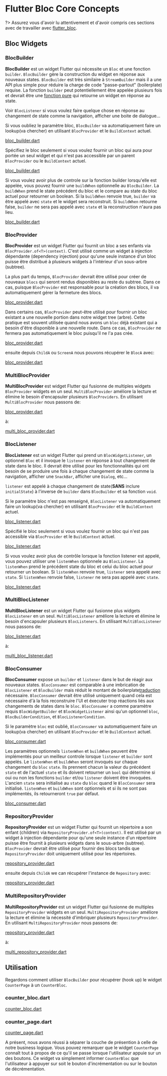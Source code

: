 # Flutter Bloc Core Concepts

?> Assurez vous d'avoir lu attentivement et d'avoir compris ces sections avec de travailler avec [flutter_bloc](https://pub.dev/packages/flutter_bloc).

## Bloc Widgets

### BlocBuilder

**BlocBuilder** est un widget Flutter qui nécessite un `Bloc` et une fonction `builder`. `BlocBuilder` gère la construction du widget en réponse aux nouveaux states. `BlocBuilder` est très similaire à `StreamBuilder` mais il a une API plus simple pour réduire la charge de code "passe-partout" (boilerplate) requise. La fonction `builder` peut potentiellement être appelée plusieurs fois et devrait être une [fonction pure](https://en.wikipedia.org/wiki/Pure_function) qui retourne un widget en réponse au state.

Voir `BlocListener` si vous voulez faire quelque chose en réponse au changement de state comme la navigation, afficher une boite de dialogue...

Si vous oubliez le paramètre bloc, `BlocBuilder` va automatiquement faire un lookup(va chercher) en utilisant `BlocProvider` et le `BuildContext` actuel.

[bloc_builder.dart](../_snippets/flutter_bloc_core_concepts/bloc_builder.dart.md ':include')

Spécifiez le bloc seulement si vous voulez fournir un bloc qui aura pour portée un seul widget et qui n'est pas accessible par un parent `BlocProvider` ou le `BuildContext` actuel.

[bloc_builder.dart](../_snippets/flutter_bloc_core_concepts/bloc_builder_explicit_bloc.dart.md ':include')

Si vous voulez avoir plus de controle sur la fonction builder lorsqu'elle est appelée, vous pouvez fournir une `buildWhen` optionnelle au `BlocBuilder`. La `buildWhen` prend le state précédent du bloc et le compare au state du bloc actuel pour retourner un boolean. Si la `buildWhen` renvoie true, `builder` va être appelé avec `state` et le widget sera reconstruit. Si `buildWhen` retourne false, `builder` ne sera pas appelé avec `state` et la reconstruction n'aura pas lieu.

[bloc_builder.dart](../_snippets/flutter_bloc_core_concepts/bloc_builder_condition.dart.md ':include')

### BlocProvider

**BlocProvider** est un widget Flutter qui fournit un bloc a ses enfants via `BlocProvider.of<T>(context)`. C'est utilisé comme un widget à injection dépendante (dependency injection) pour qu'une seule instance d'un bloc puisse être distribué à plusieurs widgets à l'intérieur d'un sous-arbre (subtree).

La plus part du temps, `BlocProvider` devrait être utilisé pour créer de nouveaux `blocs` qui seront rendus disponibles au reste du subtree. Dans ce cas, puisque `BlocProvider` est responsable pour la création des blocs, il va automatiquement gérer la fermeture des blocs.

[bloc_provider.dart](../_snippets/flutter_bloc_core_concepts/bloc_provider.dart.md ':include')

Dans certains cas, `BlocProvider` peut-être utilisé pour fournir un bloc existant a une nouvelle portion dans notre widget tree (arbre). Cette pratique est souvent utilisée quand nous avons un `bloc` déjà existant qui a besoin d'être disponible à une nouvelle route. Dans ce cas, `BlocProvider` ne fermera pas automatiquement le bloc puisqu'il ne l'a pas crée.

[bloc_provider.dart](../_snippets/flutter_bloc_core_concepts/bloc_provider_value.dart.md ':include')

ensuite depuis `ChildA` ou `ScreenA` nous pouvons récupérer le `BlocA` avec:

[bloc_provider.dart](../_snippets/flutter_bloc_core_concepts/bloc_provider_lookup.dart.md ':include')

### MultiBlocProvider

**MultiBlocProvider** est widget Flutter qui fusionne de multiples widgets `BlocProvider` widgets en un seul.
`MultiBlocProvider` améliore la lecture et élimine le besoin d'encapsuler plusieurs `BlocProviders`.
En utilisant `MultiBlocProvider` nous passons de:

[bloc_provider.dart](../_snippets/flutter_bloc_core_concepts/nested_bloc_provider.dart.md ':include')

à:

[multi_bloc_provider.dart](../_snippets/flutter_bloc_core_concepts/multi_bloc_provider.dart.md ':include')

### BlocListener

**BlocListener** est un widget Flutter qui prend un `BlocWidgetListener`, un optionnel `Bloc` et il invoque le `listener` en réponse à tout changement de state dans le bloc. Il devrait être utilisé pour les fonctionnalités qui ont besoin de se produire une fois à chaque changement de state comme la navigation, afficher une `SnackBar`, afficher une `Dialog`, etc...

`listener` est appelé à chaque changement de state(**SANS** inclure `initialState`) à l'inverse de `builder` dans `BlocBuilder` et sa fonction `void`.

Si le paramètre bloc n'est pas renseigné, `BlocListener` va automatiquement faire un lookup(va chercher) en utilisant `BlocProvider` et le `BuildContext` actuel.

[bloc_listener.dart](../_snippets/flutter_bloc_core_concepts/bloc_listener.dart.md ':include')

Spécifié le bloc seulement si vous voulez fournir un bloc qui n'est pas accessible via `BlocProvider` et le `BuildContext` actuel.

[bloc_listener.dart](../_snippets/flutter_bloc_core_concepts/bloc_listener_explicit_bloc.dart.md ':include')

Si vous voulez avoir plus de contrôle lorsque la fonction listener est appelé, vous pouvez utiliser une `listenWhen` optionnele au `BlocListener`. La `listenWhen` prend le précédent state du bloc et celui du bloc actuel pour retourner un boolean. Si `listenWhen` renvoie true, `listener` sera appelé avec `state`. Si `listenWhen` renvoie false, `listener` ne sera pas appelé avec `state`.

[bloc_listener.dart](../_snippets/flutter_bloc_core_concepts/bloc_listener_condition.dart.md ':include')

### MultiBlocListener

**MultiBlocListener** est un widget Flutter qui fusionne plus widgets `BlocListener` en un seul.
`MultiBlocListener` améliore la lecture et élimine le besoin d'encapsuler plusieurs `BlocListeners`.
En utilisant `MultiBlocListener` nous passons de:

[bloc_listener.dart](../_snippets/flutter_bloc_core_concepts/nested_bloc_listener.dart.md ':include')

à:

[multi_bloc_listener.dart](../_snippets/flutter_bloc_core_concepts/multi_bloc_listener.dart.md ':include')

### BlocConsumer

**BlocConsumer** expose un `builder` et `listener` dans le but de réagir aux nouveaux states. `BlocConsumer` est comparable à une imbrication de `BlocListener` et `BlocBuilder` mais réduit le montant de boilerplate[traduction](https://www.google.com/search?q=boilerplate+IT&rlz=1C1CHBF_frFR865FR865&oq=boilerp&aqs=chrome.0.69i59l2j69i57j0l5.46422j1j4&sourceid=chrome&ie=UTF-8) nécessaire. `BlocConsumer` devrait être utilisé uniquement quand cela est nécessaire d'à la fois reconstruire l'UI et éxecuter trop réactions liés aux changements de states dans le `bloc`. `BlocConsumer` a comme paramètre requis `BlocWidgetBuilder` et `BlocWidgetListener` ainsi qu'un optionnel `bloc`, `BlocBuilderCondition`, et `BlocListenerCondition`.

Si le paramètre `bloc` est oublié, `BlocConsumer` va automatiquement faire un lookup(va chercher) en utilisant `BlocProvider` et le `BuildContext` actuel.

[bloc_consumer.dart](../_snippets/flutter_bloc_core_concepts/bloc_consumer.dart.md ':include')

Les paramètres optionnels `listenWhen` et `buildWhen` peuvent être implémentés pour un meilleur controle lorsque `listener` et `builder` sont appelés. Le `listenWhen` et `buildWhen` seront invoqués sur chaque changement du `bloc` `state`. Ils prennent chacun la valeur du précédent `state` et de l'actuel `state` et ils doivent retourner un `bool` qui détermine si oui ou non les fonctions `builder` et/ou `listener` doivent être invoquées. L'ancien `state` sera initialisé au `state` du `bloc` quand le `BlocConsumer` sera initialisé. `listenWhen` et `buildWhen` sont optionnels et si ils ne sont pas implémentés, ils retourneront `true` par défaut.

[bloc_consumer.dart](../_snippets/flutter_bloc_core_concepts/bloc_consumer_condition.dart.md ':include')

### RepositoryProvider

**RepositoryProvider** est un widget Flutter qui fournit un répertoire a son enfant (children) via `RepositoryProvider.of<T>(context)`. Il est utilisé par un widget à injection dépendante pour qu'une seule instance d'un répertoire puisse être fournit à plusieurs widgets dans le sous-arbre (subtree). `BlocProvider` devrait être utilisé pour fournir des blocs tandis que `RepositoryProvider` doit uniquement utilisé pour les répertoires.

[repository_provider.dart](../_snippets/flutter_bloc_core_concepts/repository_provider.dart.md ':include')

ensuite depuis `ChildA` we can récupérer l'instance de `Repository` avec:

[repository_provider.dart](../_snippets/flutter_bloc_core_concepts/repository_provider_lookup.dart.md ':include')

### MultiRepositoryProvider

**MultiRepositoryProvider** est un widget Flutter qui fusionne de multiples `RepositoryProvider` widgets en un seul.
`MultiRepositoryProvider` améliore la lecture et élimine la nécessité d'imbriquer plusieurs `RepositoryProvider`.
En utilisant `MultiRepositoryProvider` nous passons de:

[repository_provider.dart](../_snippets/flutter_bloc_core_concepts/nested_repository_provider.dart.md ':include')

à:

[multi_repository_provider.dart](../_snippets/flutter_bloc_core_concepts/multi_repository_provider.dart.md ':include')

## Utilisation

Regardons comment utiliser `BlocBuilder` pour récupérer (hook up) le widget `CounterPage` à un `CounterBloc`.

### counter_bloc.dart

[counter_bloc.dart](../_snippets/flutter_bloc_core_concepts/counter_bloc.dart.md ':include')

### counter_page.dart

[counter_page.dart](../_snippets/flutter_bloc_core_concepts/counter_page.dart.md ':include')

A présent, nous avons réussi à séparer la couche de présention à celle de notre business logique. Vous pouvez remarquer que le widget `CounterPage` connaît tout à propos de ce qu'il se passe lorsque l'utilisateur appuie sur un des boutons. Ce widget va simplement informer `CounterBloc` que l'utilisateur à appuyer sur soit le bouton d'incrémentation ou sur le bouton de décrémentation.
